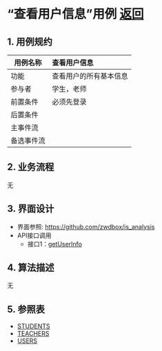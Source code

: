 ﻿<!-- markdownlint-disable MD033-->
<!-- 禁止MD033类型的警告 https://www.npmjs.com/package/markdownlint -->

# “查看用户信息”用例 [返回](../README.md)
## 1. 用例规约

|用例名称|查看用户信息|
|-------|:-------------|
|功能|查看用户的所有基本信息|
|参与者|学生，老师|
|前置条件|必须先登录|
|后置条件| |
|主事件流| |
|备选事件流| |

## 2. 业务流程
无

## 3. 界面设计
- 界面参照: https://github.com/zwdbox/is_analysis
- API接口调用
    - 接口1：[getUserInfo](../Interface/getUserInfo.md)

## 4. 算法描述
无
    
## 5. 参照表
- [STUDENTS](../shujukusheji.md/#STUDENTS)
- [TEACHERS](../shujukusheji.md/#TEACHERS)
- [USERS](../shujukusheji.md/#USERS)

